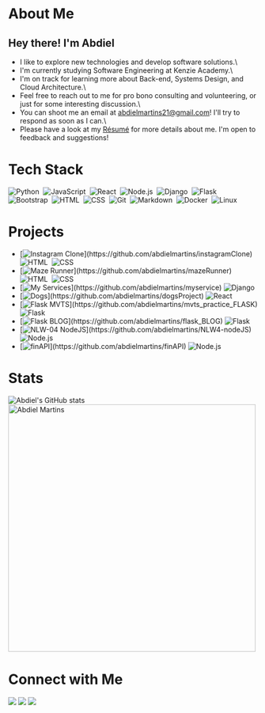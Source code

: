 # About Me

## Hey there! I'm Abdiel

* I like to explore new technologies and develop software solutions.\
* I'm currently studying Software Engineering at Kenzie Academy.\
* I'm on track for learning more about Back-end, Systems Design, and Cloud Architecture.\
* Feel free to reach out to me for pro bono consulting and volunteering, or just for some interesting discussion.\
* You can shoot me an email at abdielmartins21@gmail.com! I'll try to respond as soon as I can.\
* Please have a look at my [Résumé](https://drive.google.com/file/d/1leuZJ5c5Id2x3dh5PQYDnQLhsQwuBdBQ/view?usp=sharing) for more details about me. I'm open to feedback and suggestions!

# Tech Stack

![Python](https://img.shields.io/badge/-Python-F5F5F5?style=flat&logo=python&logoColor=black)&nbsp;
![JavaScript](https://img.shields.io/badge/-JavaScript-F5F5F5?style=flat&logo=javascript&logoColor=black)&nbsp;
![React](https://img.shields.io/badge/-React-F5F5F5?style=flat&logo=react&logoColor=black)&nbsp;
![Node.js](https://img.shields.io/badge/-Node.js-F5F5F5?style=flat&logo=node.js&logoColor=black)&nbsp;
![Django](https://img.shields.io/badge/-Django-F5F5F5?style=flat&logo=django&logoColor=black)&nbsp;
![Flask](https://img.shields.io/badge/-Flask-F5F5F5?style=flat&logo=flask&logoColor=black)&nbsp;
![Bootstrap](https://img.shields.io/badge/-Bootstrap-F5F5F5?style=flat&logo=bootstrap&logoColor=black)&nbsp;
![HTML](https://img.shields.io/badge/-HTML-F5F5F5?style=flat&logo=HTML5&logoColor=black)&nbsp;
![CSS](https://img.shields.io/badge/-CSS-F5F5F5?style=flat&logo=CSS3&logoColor=black)&nbsp;
![Git](https://img.shields.io/badge/-Git-F5F5F5?style=flat&logo=git&logoColor=black)&nbsp;
![Markdown](https://img.shields.io/badge/-Markdown-F5F5F5?style=flat&logo=markdown&logoColor=black)&nbsp;
![Docker](https://img.shields.io/badge/-Docker-F5F5F5?&logo=Docker&logoColor=black)&nbsp;
![Linux](https://img.shields.io/badge/-Linux-F5F5F5?&logo=Linux&logoColor=black)&nbsp;

# Projects

* [![Instagram Clone](https://img.shields.io/badge/-%20Instagram%20Clone-gray?)](https://github.com/abdielmartins/instagramClone)
  ![HTML](https://img.shields.io/badge/-HTML-F5F5F5?style=flat&logo=HTML5&logoColor=black)&nbsp;
  ![CSS](https://img.shields.io/badge/-CSS-F5F5F5?style=flat&logo=CSS3&logoColor=black)&nbsp;
* [![Maze Runner](https://img.shields.io/badge/-%20Maze%20Runner-gray?)](https://github.com/abdielmartins/mazeRunner)
  ![HTML](https://img.shields.io/badge/-HTML-F5F5F5?style=flat&logo=HTML5&logoColor=black)&nbsp;
  ![CSS](https://img.shields.io/badge/-CSS-F5F5F5?style=flat&logo=CSS3&logoColor=black)&nbsp;
* [![My Services](https://img.shields.io/badge/-%20My%20Services-gray?)](https://github.com/abdielmartins/myservice)
  ![Django](https://img.shields.io/badge/-Django-F5F5F5?style=flat&logo=django&logoColor=black)&nbsp;
* [![Dogs](https://img.shields.io/badge/-%20Dogs-gray?)](https://github.com/abdielmartins/dogsProject)
  ![React](https://img.shields.io/badge/-React-F5F5F5?style=flat&logo=react&logoColor=black)&nbsp;
* [![Flask MVTS](https://img.shields.io/badge/-%20Flask%20Crud-gray?)](https://github.com/abdielmartins/mvts_practice_FLASK)
  ![Flask](https://img.shields.io/badge/-Flask-F5F5F5?style=flat&logo=flask&logoColor=black)&nbsp;
* [![Flask BLOG](https://img.shields.io/badge/-%20Flask%20Blog-gray?)](https://github.com/abdielmartins/flask_BLOG)
  ![Flask](https://img.shields.io/badge/-Flask-F5F5F5?style=flat&logo=flask&logoColor=black)&nbsp;
* [![NLW-04 NodeJS](https://img.shields.io/badge/-%20NWL04%20NodeJS-gray?)](https://github.com/abdielmartins/NLW4-nodeJS)
  ![Node.js](https://img.shields.io/badge/-Node.js-F5F5F5?style=flat&logo=node.js&logoColor=black)&nbsp;
* [![finAPI](https://img.shields.io/badge/-%fin%20API-gray?)](https://github.com/abdielmartins/finAPI)
  ![Node.js](https://img.shields.io/badge/-Node.js-F5F5F5?style=flat&logo=node.js&logoColor=black)&nbsp;



  
# Stats

![Abdiel's GitHub stats](https://github-readme-stats.vercel.app/api/?username=abdielmartins&show_icons=true&title_color=fff&icon_color=79ff97&text_color=9f9f9f&bg_color=151515)
<img align="center" width=500 src="https://github-readme-stats.vercel.app/api/top-langs/?username=abdielmartins&layout=compact&show_icons=true&title_color=fff&icon_color=79ff97&text_color=9f9f9f&bg_color=151515" alt="Abdiel Martins" />

# Connect with Me


<a href="https://www.linkedin.com/in/abdiel-martins/"><img src="https://img.shields.io/badge/-Abdiel%20Martins-gray?style=flat&logo=Linkedin&logoColor=white"/></a>
<a href="mailto:abdielmartins21@gmail.com"><img src="https://img.shields.io/badge/-abdielmartins21@gmail.com-gray?style=flat&logo=Gmail&logoColor=white"/></a>
<a href="https://instagram.com/abdiverso"><img src="https://img.shields.io/badge/-@abdiverso-gray?style=flat&logo=Instagram&logoColor=white"/></a>



